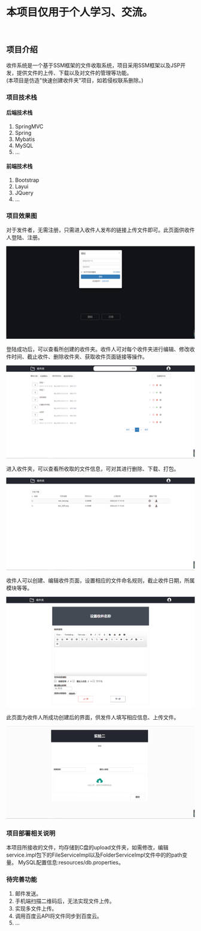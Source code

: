 # 本项目仅用于个人学习、交流。
<br/>

## 项目介绍
收件系统是一个基于SSM框架的文件收取系统，项目采用SSM框架以及JSP开发，提供文件的上传、下载以及对文件的管理等功能。
<br/>
(本项目是仿造"快速创建收件夹"项目，如若侵权联系删除。)

### 项目技术栈
#### 后端技术栈
1. SpringMVC
2. Spring
3. Mybatis
4. MySQL
5. ...

#### 前端技术栈
1. Bootstrap
2. Layui
3. JQuery
4. ...

### 项目效果图
对于发件者，无需注册，只需进入收件人发布的链接上传文件即可。此页面供收件人登陆、注册。

![image](https://github.com/DjbBobo/ReceiveFilePro/blob/master/readme_images/1.png)

登陆成功后，可以查看所创建的收件夹。收件人可对每个收件夹进行编辑、修改收件时间、截止收件、删除收件夹、获取收件页面链接等操作。

![image](https://github.com/DjbBobo/ReceiveFilePro/blob/master/readme_images/2.png)

进入收件夹，可以查看所收取的文件信息，可对其进行删除、下载、打包。

![image](https://github.com/DjbBobo/ReceiveFilePro/blob/master/readme_images/3.png)

收件人可以创建、编辑收件页面，设置相应的文件命名规则，截止收件日期，所属模块等等。

![image](https://github.com/DjbBobo/ReceiveFilePro/blob/master/readme_images/4.png)

此页面为收件人所成功创建后的界面，供发件人填写相应信息、上传文件。

![image](https://github.com/DjbBobo/ReceiveFilePro/blob/master/readme_images/5.png)

### 项目部署相关说明
本项目所接收的文件，均存储到C盘的upload文件夹，如需修改，编辑service.impl包下的FileServiceImpl以及FolderServiceImpl文件中的的path变量。
MySQL配置信息:resources/db.properties。
### 待完善功能
1. 邮件发送。
2. 手机端扫描二维码后，无法实现文件上传。
3. 实现多文件上传。
4. 调用百度云API将文件同步到百度云。
5. ...





